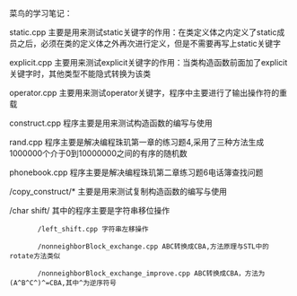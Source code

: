 菜鸟的学习笔记：

static.cpp 主要是用来测试static关键字的作用：在类定义体之内定义了static成员之后，必须在类的定义体之外再次进行定义，但是不需要再写上static关键字

explicit.cpp 主要用来测试explicit关键字的作用：当类构造函数前面加了explicit关键字时，其他类型不能隐式转换为该类

operator.cpp 主要用来测试operator关键字，程序中主要进行了输出操作符的重载

construct.cpp 程序主要是用来测试构造函数的编写与使用

rand.cpp 程序主要是解决编程珠玑第一章的练习题4,采用了三种方法生成1000000个介于0到10000000之间的有序的随机数

phonebook.cpp 程序主要是解决编程珠玑第二章练习题6电话簿查找问题

/copy_construct/*   主要是用来测试复制构造函数的编写与使用

/char shift/  其中的程序主要是字符串移位操作

           /left_shift.cpp 字符串左移操作

		   /nonneighborBlock_exchange.cpp ABC转换成CBA,方法原理与STL中的rotate方法类似           

		   /nonneighborBlock_exchange_improve.cpp ABC转换成CBA，方法为(A^B^C^)^=CBA,其中^为逆序符号           

